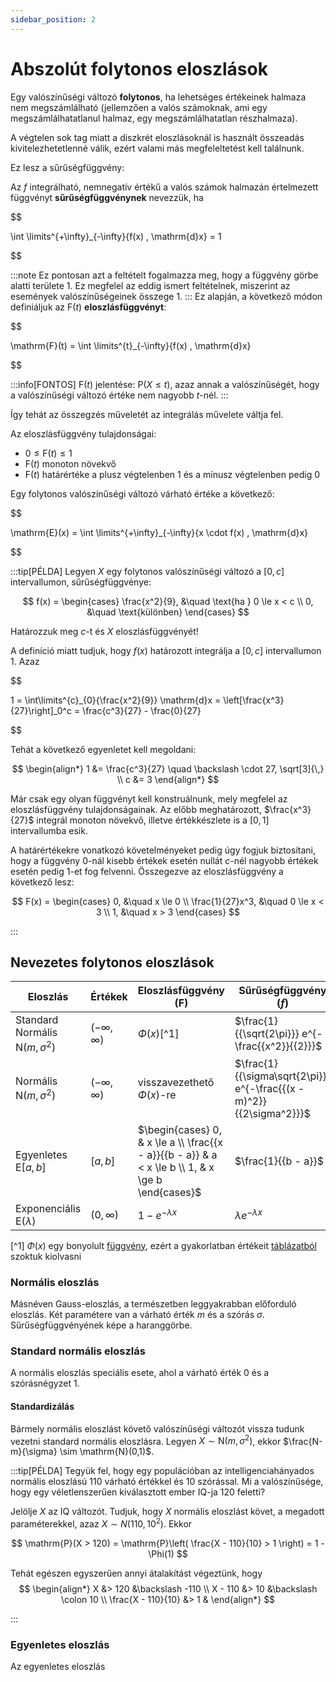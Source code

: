 ```yaml
---
sidebar_position: 2
---
```


# Abszolút folytonos eloszlások

Egy valószínűségi változó **folytonos**, ha lehetséges értékeinek halmaza nem megszámlálható
(jellemzően a valós számoknak, ami egy megszámlálhatatlanul halmaz, egy megszámlálhatatlan részhalmaza).

A végtelen sok tag miatt a diszkrét eloszlásoknál is használt összeadás kivitelezhetetlenné válik, ezért valami más
megfeleltetést kell találnunk.

Ez lesz a sűrűségfüggvény:

Az $f$ integrálható, nemnegatív értékű a valós számok halmazán értelmezett függvényt **sűrűségfüggvénynek** nevezzük, ha


$$

\int \limits^{+\infty}_{-\infty}{f(x) \, \mathrm{d}x} = 1

$$

:::note
Ez pontosan azt a feltételt fogalmazza meg, hogy a függvény görbe alatti területe 1. Ez megfelel az eddig ismert
feltételnek, miszerint az események valószínűségeinek összege 1.
:::
Ez alapján, a következő módon definiáljuk az $\mathrm{F}(t)$ **eloszlásfüggvényt**:

$$

\mathrm{F}(t) = \int \limits^{t}_{-\infty}{f(x) \, \mathrm{d}x}

$$

:::info[FONTOS]
$\mathrm{F}(t)$ jelentése: $\mathrm{P}(X \le t)$, azaz annak a valószínűségét, hogy a valószínűségi változó
értéke nem nagyobb $t$-nél.
:::

Így tehát az összegzés műveletét az integrálás művelete váltja fel.

Az eloszlásfüggvény tulajdonságai:
- $0 \le \mathrm{F}(t) \le 1$
- $\mathrm{F}(t)$ monoton növekvő 
- $\mathrm{F}(t)$ határértéke a plusz végtelenben $1$ és a mínusz végtelenben pedig $0$


Egy folytonos valószínűségi változó várható értéke a következő:

$$

\mathrm{E}(x) = \int \limits^{+\infty}_{-\infty}{x \cdot f(x) \, \mathrm{d}x}

$$

:::tip[PÉLDA]
Legyen $X$ egy folytonos valószínűségi változó a $[0, c]$ intervallumon, sűrűségfüggvénye:

$$
f(x) =
\begin{cases}
\frac{x^2}{9}, &\quad \text{ha } 0 \le x < c  \\
0, &\quad \text{különben}
\end{cases}
$$

Határozzuk meg $c$-t és $X$ eloszlásfüggvényét!

A definíció miatt tudjuk, hogy $f(x)$ határozott integrálja a $[0, c]$ intervallumon 1. Azaz

$$

1 = \int\limits^{c}_{0}{\frac{x^2}{9}} \mathrm{d}x = \left[\frac{x^3}{27}\right]_0^c = \frac{c^3}{27} - \frac{0}{27}

$$

Tehát a következő egyenletet kell megoldani:

$$
\begin{align*}
1 &= \frac{c^3}{27} \quad \backslash \cdot 27, \sqrt[3]{\,} \\
c &= 3
\end{align*}
$$

Már csak egy olyan függvényt kell konstruálnunk, mely megfelel az eloszlásfüggvény tulajdonságainak. Az előbb
meghatározott, $\frac{x^3}{27}$ integrál monoton növekvő, illetve értékkészlete is a $[0, 1]$ intervallumba esik.

A határértékekre vonatkozó követelményeket pedig úgy fogjuk biztosítani, hogy a függvény $0$-nál kisebb értékek esetén 
nullát $c$-nél nagyobb értékek esetén pedig $1$-et fog felvenni. Összegezve az eloszlásfüggvény a következő
lesz:

$$
F(x) = \begin{cases}
0, &\quad x \le 0 \\
\frac{1}{27}x^3, &\quad 0 \le x < 3  \\
1, &\quad x > 3
\end{cases}
$$

:::



## Nevezetes folytonos eloszlások

| Eloszlás                                    | Értékek             | Eloszlásfüggvény (F)                                                                               | Sűrűségfüggvény ($f$)                                                | $\mathrm{E}(X)$     | $\mathrm{D}^2(X)$        |
|---------------------------------------------|---------------------|----------------------------------------------------------------------------------------------------|----------------------------------------------------------------------|---------------------|--------------------------|
| Standard Normális $\mathrm{N}(m, \sigma^2)$ | $(-\infty, \infty)$ | $\Phi(x)$[^1]                                                                                      | $\frac{1}{{\sqrt{2\pi}}} e^{-\frac{{x^2}}{{2}}}$                     | 0                   | 1                        |
| Normális $\mathrm{N}(m, \sigma^2)$          | $(-\infty, \infty)$ | visszavezethető $\Phi(x)$-re                                                                       | $\frac{1}{{\sigma\sqrt{2\pi}}} e^{-\frac{{(x - m)^2}}{{2\sigma^2}}}$ | $m$                 | $\sigma^2$               |
| Egyenletes $\mathrm{E}[a, b]$               | $[a, b]$            | $\begin{cases} 0, & x \le a \\ \frac{{x - a}}{{b - a}} & a < x \le b  \\ 1, & x \ge b \end{cases}$ | $\frac{1}{{b - a}}$                                                  | $\frac{{a + b}}{2}$ | $\frac{{(b - a)^2}}{12}$ |
| Exponenciális $\mathrm{E}(\lambda)$         | $(0, \infty)$       | $1 - e^{-\lambda x}$                                                                               | $\lambda e^{-\lambda x}$                                             | $\frac{1}{\lambda}$ | $\frac{1}{\lambda^2}$    |

[//]: # (| Gamma $\Gamma&#40;\alpha, \lambda&#41;$             | $&#40;0, \infty&#41;$       | nincs zárt elemi képlet   | $\frac{1}{\alpha^k \Gamma&#40;k&#41;} x^{k-1} e^{-x/\theta}$                 | $k\theta$         | $k\theta^2$              |)

[^1] $\Phi(x)$ egy bonyolult
[függvény](https://en.wikipedia.org/wiki/Normal_distribution#Cumulative_distribution_functions), ezért a gyakorlatban
értékeit [táblázatból](https://prokajvilmos.web.elte.hu/tablazat.pdf) szoktuk kiolvasni


### Normális eloszlás
Másnéven Gauss-eloszlás, a természetben leggyakrabban előforduló eloszlás. Két paramétere van a várható érték
$m$ és a szórás $\sigma$. Sűrűségfüggvényének képe a haranggörbe.

### Standard normális eloszlás
A normális eloszlás speciális esete, ahol a várható érték 0 és a szórásnégyzet 1.

#### Standardizálás
Bármely normális eloszlást követő valószínűségi változót vissza tudunk vezetni standard normális eloszlásra. Legyen 
$X \sim \mathrm{N}(m, \sigma^2)$, ekkor $\frac{N-m}{\sigma} \sim \mathrm{N}(0,1)$.

:::tip[PÉLDA]
Tegyük fel, hogy egy populációban az intelligenciahányados normális eloszlású $110$ várható értékkel és $10$
szórással. Mi a valószínűsége, hogy egy véletlenszerűen kiválasztott ember IQ-ja $120$ feletti?

Jelölje $X$ az IQ változót. Tudjuk, hogy $X$ normális eloszlást követ, a megadott paraméterekkel, azaz
$X \sim N(110, 10^2)$. Ekkor

$$
\mathrm{P}(X > 120) = \mathrm{P}\left( \frac{X - 110}{10} > 1 \right) = 1 - \Phi(1)
$$

Tehát egészen egyszerűen annyi átalakítást végeztünk, hogy
$$
\begin{align*}
X &> 120 &\backslash -110 \\
X - 110 &> 10 &\backslash \colon 10 \\
\frac{X - 110}{10} &> 1 &
\end{align*}
$$

:::
### Egyenletes eloszlás
Az egyenletes eloszlás 
